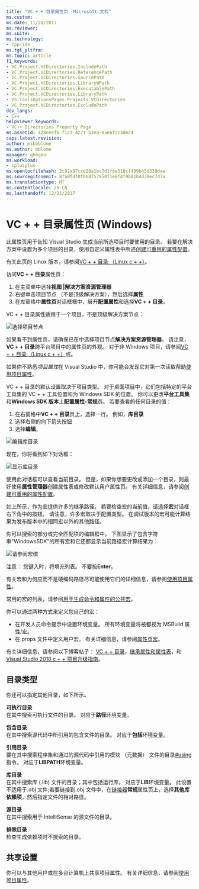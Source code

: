 ```yaml
---
title: "VC + + 目录属性页 |Microsoft 文档"
ms.custom: 
ms.date: 11/28/2017
ms.reviewer: 
ms.suite: 
ms.technology:
- cpp-ide
ms.tgt_pltfrm: 
ms.topic: article
f1_keywords:
- VC.Project.VCDirectories.IncludePath
- VC.Project.VCDirectories.ReferencePath
- VC.Project.VCDirectories.SourcePath
- VC.Project.VCDirectories.LibraryWPath
- VC.Project.VCDirectories.ExecutablePath
- VC.Project.VCDirectories.LibraryPath
- VS.ToolsOptionsPages.Projects.VCDirectories
- VC.Project.VCDirectories.ExcludePath
dev_langs:
- C++
helpviewer_keywords:
- VC++ Directories Property Page
ms.assetid: 428eeef6-f127-4271-b3ea-0ae6f2c3d624
caps.latest.revision: 
author: mikeblome
ms.author: mblome
manager: ghogen
ms.workload:
- cplusplus
ms.openlocfilehash: 2c92a97ccd28a1bc7d1fae518cf499b45d339dae
ms.sourcegitcommit: 8fa8fdf0fbb4f57950f1e8f4f9b81b4d39ec7d7a
ms.translationtype: MT
ms.contentlocale: zh-CN
ms.lasthandoff: 12/21/2017
---
```

# <a name="vc-directories-property-page-windows"></a>VC + + 目录属性页 (Windows)

此属性页用于告知 Visual Studio 生成当前所选项目时要使用的目录。 若要在解决方案中设置为多个项目的目录，使用自定义属性表中所述[创建可重用的属性配置](working-with-project-properties.md#bkmkPropertySheets)。

有关此页的 Linux 版本，请参阅[VC + + 目录 （Linux c + +）](../linux/prop-pages/directories-linux.md)。   

访问**VC + + 目录**属性页：

1. 在主菜单中选择**视图 |解决方案资源管理器**
1. 右键单击项目节点 （不是顶级解决方案），然后选择**属性**
1. 在左窗格中**属性页**对话框框中，展开**配置属性**和选择**VC + + 目录**。  

VC + + 目录属性适用于一个项目，不是顶级解决方案节点：

![选择项目节点](media/vcppdir.png "选择项目节点，以查看 VC + + 目录属性")

如果看不到属性页，请确保已在中选择项目节点**解决方案资源管理器**。 请注意， **VC + + 目录**跨平台项目中的属性页的外观。 对于非 Windows 项目，请参阅[VC + + 目录 （Linux c + +）](../linux/prop-pages/directories-linux.md)或。 
 
如果你不熟悉*项目属性*在 Visual Studio 中，你可能会发现它对第一次读取帮助[使用项目属性](working-with-project-properties.md)。 
 
VC + + 目录的默认设置取决于项目类型。 对于桌面项目中，它们包括特定的平台工具集的 VC + + 工具位置和为 Windows SDK 的位置。 你可以更改**平台工具集**和**Windows SDK 版本**上**配置属性-常规**页。 若要查看的任何目录的值：

1. 在右窗格中**VC + + 目录**页上，选择一行。 例如，**库目录**
1. 选择右侧的向下箭头按钮
1. 选择**编辑**。

![编辑库目录](media/vcppdir_libdir_edit.png "对话框编辑库路径")

现在，你将看到如下对话框： 

![显示库目录](media/vcppdir_libdir.png "对话框添加或删除库路径")

使用此对话框可以查看当前目录。 但是，如果你想要更改或添加一个目录，则最好使用**属性管理器**创建属性表或修改默认用户属性页。 有关详细信息，请参阅[创建可重用的属性配置](working-with-project-properties.md#bkmkPropertySheets)。

如上所示，作为宏提供许多的继承路径。  若要检查宏的当前值，请选择**宏**对话框右下角中的按钮。 请注意，许多宏取决于配置类型。 在调试版本的宏可能计算结果为发布版本中的相同宏以外的其他路径。 

你可以搜索的部分或完全匹配项的编辑框中。 下图显示了包含字符串"WindowsSDK"的所有宏和它还都显示当前路径宏计算结果为：

![请参阅宏值](media/vcppdir_libdir_macros.png "对话框编辑宏")

注意： 您键入时，将填充列表。 不要按**Enter**。

有关宏和为何应而不是硬编码路径尽可能使用它们的详细信息，请参阅[使用项目属性](../ide/working-with-project-properties.md#bkmkPropertiesVersusMacros)。 

常用的宏的列表，请参阅[用于生成命令和属性的公共宏](https://docs.microsoft.com/en-us/cpp/ide/common-macros-for-build-commands-and-properties)。

你可以通过两种方式来定义您自己的宏：
-   在开发人员命令提示中设置环境变量。 所有环境变量将被都视为 MSBuild 属性/宏。
-   在.props 文件中定义用户宏。 有关详细信息，请参阅[属性页宏](working-with-project-properties.md#bkmkPropertiesVersusMacros)。 

有关详细信息，请参阅以下博客帖子： [VC + + 目录](http://blogs.msdn.com/b/vsproject/archive/2009/07/07/vc-directories.aspx)，[继承属性和属性表](http://blogs.msdn.com/b/vsproject/archive/2009/06/23/inherited-properties-and-property-sheets.aspx)，和[Visual Studio 2010 c + + 项目升级指南](http://blogs.msdn.com/b/vcblog/archive/2010/03/02/visual-studio-2010-c-project-upgrade-guide.aspx)。  
  
## <a name="directory-types"></a>目录类型

你还可以指定其他目录，如下所示。  
  
**可执行目录**  
在其中搜索可执行文件的目录。 对应于**路径**环境变量。

**包含目录**  
在其中搜索源代码中所引用的包含文件的目录。 对应于**包括**环境变量。

**引用目录**  
 要在其中搜索程序集和通过的源代码中引用的模块 （元数据） 文件的目录[#using](../preprocessor/hash-using-directive-cpp.md)指令。 对应于**LIBPATH**环境变量。

**库目录**  
在其中搜索库 (.lib) 文件的目录；其中包括运行库。 对应于**LIB**环境变量。 此设置不适用于.obj 文件;若要链接到.obj 文件中，在[链接器](../ide/linker-property-pages.md)**常规**属性页上，选择**其他库依赖项**，然后指定文件的相对路径。

**源目录**  
在其中搜索用于 IntelliSense 的源文件的目录。

**排除目录**  
检查生成依赖项时不搜索的目录。

## <a name="sharing-the-settings"></a>共享设置

你可以与其他用户或在多台计算机上共享项目属性。 有关详细信息，请参阅[使用项目属性](../ide/working-with-project-properties.md)。
